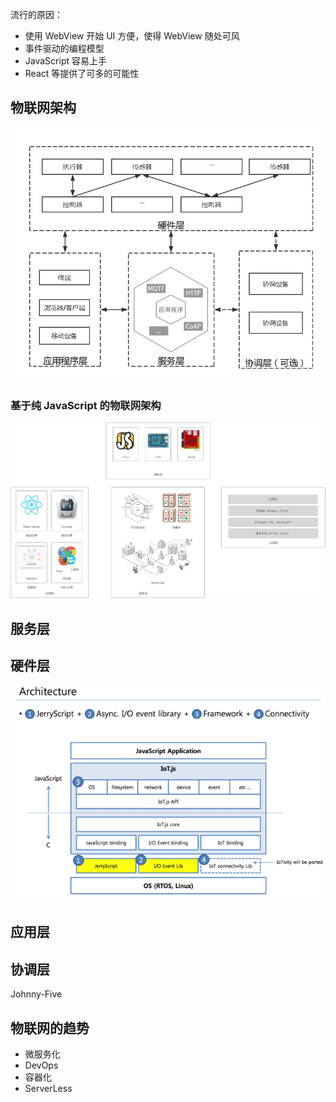 
流行的原因：

 - 使用 WebView 开始 UI 方便，使得 WebView 随处可风
 - 事件驱动的编程模型
 - JavaScript 容易上手
 - React 等提供了可多的可能性

物联网架构
---

![典型的物联网架构](images/struct.png)

### 基于纯 JavaScript 的物联网架构

![基于纯 JavaScript 的物联网架构](images/iot-archicture.jpg)

服务层
---



硬件层
---


![IoT.js 架构](./images/iotjs-arch.png)

应用层
---

协调层
---

Johnny-Five

物联网的趋势
---

 - 微服务化
 - DevOps
 - 容器化
 - ServerLess
